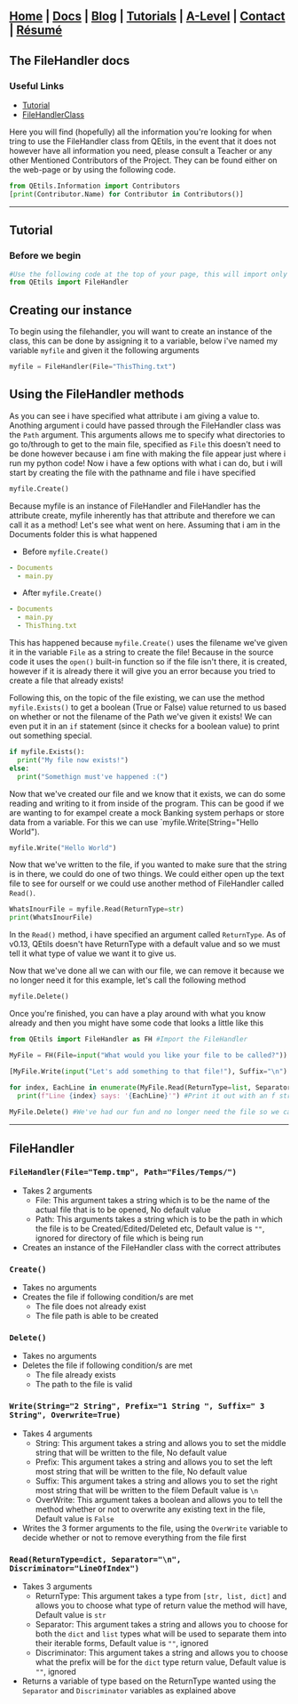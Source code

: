 ## [Home](http://libnexus.github.io/site) | [Docs](https://libnexus.github.io/site/docs) | [Blog](https://www.youtube.com/watch?v=dQw4w9WgXcQ) | [Tutorials](https://libnexus.github.io/site/tutorials) | [A-Level](https://libnexus.github.io/site/a-level) | [Contact](https://libnexus.github.io/site/contact) | [Résumé](https://libnexus.github.io/site/résumé)

## The FileHandler docs

### Useful Links
- [Tutorial](#Tutorial)
- [FileHandlerClass](#FileHandlerClass)

Here you will find (hopefully) all the information you're looking for when tring to use the FileHandler class from QEtils, in the event that it does not however have all information you need, please consult a Teacher or any other Mentioned Contributors of the Project. They can be found either on the web-page or by using the following code.
```python 
from QEtils.Information import Contributors
[print(Contributor.Name) for Contributor in Contributors()]
```
---
## Tutorial

### Before we begin

```python
#Use the following code at the top of your page, this will import only the FileHandler library
from QEtils import FileHandler
```
## Creating our instance

To begin using the filehandler, you will want to create an instance of the class, this can be done by assigning it to a variable, below i've named my variable `myfile` and given it the following arguments
```python
myfile = FileHandler(File="ThisThing.txt")
```

## Using the FileHandler methods

As you can see i have specified what attribute i am giving a value to. Anothing argument i could have passed through the FileHandler class was the `Path` argument. This arguments allows me to specify what directories to go to/through to get to the main file, specified as `File` this doesn't need to be done however because i am fine with making the file appear just where i run my python code!
Now i have a few options with what i can do, but i will start by creating the file with the pathname and file i have specified
```python
myfile.Create()
```
Because myfile is an instance of FileHandler and FileHandler has the attribute create, myfile inherently has that attribute and therefore we can call it as a method! Let's see what went on here.
Assuming that i am in the Documents folder this is what happened
- Before `myfile.Create()`
````yaml
- Documents
  - main.py
````
- After `myfile.Create()`
````yaml
- Documents
  - main.py
  - ThisThing.txt
````
This has happened because `myfile.Create()` uses the filename we've given it in the variable `File` as a string to create the file! Because in the source code it uses the `open()` built-in function so if the file isn't there, it is created, however if it is already there it will give you an error because you tried to create a file that already exists!

Following this, on the topic of the file existing, we can use the method `myfile.Exists()` to get a boolean (True or False) value returned to us based on whether or not the filename of the Path we've given it exists! We can even put it in an `if` statement (since it checks for a boolean value) to print out something special.
```python
if myfile.Exists():
  print("My file now exists!")
else:
  print("Somethign must've happened :(")
```

Now that we've created our file and we know that it exists, we can do some reading and writing to it from inside of the program. This can be good if we are wanting to for exampel create a mock Banking system perhaps or store data from a variable. For this we can use `myfile.Write(String="Hello World").
```python
myfile.Write("Hello World")
```
Now that we've written to the file, if you wanted to make sure that the string is in there, we could do one of two things. We could either open up the text file to see for ourself or we could use another method of FileHandler called `Read()`.
```python
WhatsInourFile = myfile.Read(ReturnType=str)
print(WhatsInourFile)
```
In the `Read()` method, i have specified an argument called `ReturnType`. As of v0.13, QEtils doesn't have ReturnType with a default value and so we must tell it what type of value we want it to give us.

Now that we've done all we can with our file, we can remove it because we no longer need it for this example, let's call the following method

```python
myfile.Delete()
```

Once you're finished, you can have a play around with what you know already and then you might have some code that looks a little like this
```python
from QEtils import FileHandler as FH #Import the FileHandler

MyFile = FH(File=input("What would you like your file to be called?")) #Create an instance

[MyFile.Write(input("Let's add something to that file!"), Suffix="\n") for x in range(9)] #Ask for 10 things to add to the file

for index, EachLine in enumerate(MyFile.Read(ReturnType=list, Separator="\n")): #Loop each item in the list returned by Read
  print(f"Line {index} says: '{EachLine}'") #Print it out with an f string
  
MyFile.Delete() #We've had our fun and no longer need the file so we can remove it
```
---
## FileHandler

### `FileHandler(File="Temp.tmp", Path="Files/Temps/")`
- Takes 2 arguments
  - File: This argument takes a string which is to be the name of the actual file that is to be opened, No default value
  - Path: This arguments takes a string which is to be the path in which the file is to be Created/Edited/Deleted etc, Default value is `""`, ignored for directory of file which is being run
- Creates an instance of the FileHandler class with the correct attributes

### `Create()`
- Takes no arguments
- Creates the file if following condition/s are met
  - The file does not already exist
  - The file path is able to be created
  
### `Delete()`
- Takes no arguments
- Deletes the file if following condition/s are met
  - The file already exists
  - The path to the file is valid
  
### `Write(String="2 String", Prefix="1 String ", Suffix=" 3 String", Overwrite=True)`
- Takes 4 arguments
  - String: This argument takes a string and allows you to set the middle string that will be written to the file, No default value
  - Prefix: This argument takes a string and allows you to set the left most string that will be written to the file, No default value
  - Suffix: This argument takes a string and  allows you to set the right most string that will be written to the filem Default value is `\n`
  - OverWrite: This argument takes a boolean and allows you to tell the method whether or not to overwrite any existing text in the file, Default value is `False`
- Writes the 3 former arguments to the file, using the `OverWrite` variable to decide whether or not to remove everything from the file first
  
### `Read(ReturnType=dict, Separator="\n", Discriminator="LineOfIndex")`
- Takes 3 arguments
  - ReturnType: This argument takes a type from `[str, list, dict]` and allows you to choose what type of return value the method will have, Default value is `str`
  - Separator: This argument takes a string and allows you to choose for both the `dict` and `list` types what will be used to separate them into their iterable forms, Default value is `""`, ignored
  - Discriminator: This argument takes a string and allows you to choose what the prefix will be for the `dict` type return value, Default value is `""`, ignored
- Returns a variable of type based on the ReturnType wanted using the `Separator` and `Discriminator` variables as explained above 